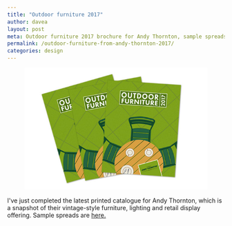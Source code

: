 ```yaml
---
title: "Outdoor furniture 2017"
author: davea
layout: post
meta: Outdoor furniture 2017 brochure for Andy Thornton, sample spreads from 56 pages of outdoor furniture for restaurants, cafes, bars and hotels
permalink: /outdoor-furniture-from-andy-thornton-2017/
categories: design
---
```


[<figure><img src="../images/thumb-outdoor-2017.jpg" alt="cover of outdoor furniture 2017 brochure from from andy thornton"></figure>][2]
I've just completed the latest printed catalogue for Andy Thornton, which is a snapshot of their vintage-style furniture, lighting and retail display offering. Sample spreads are [here.][1]

[1]: /outdoor-furniture-2017-from-Andy-Thornton/
[2]: /outdoor-furniture-2017-from-Andy-Thornton/
